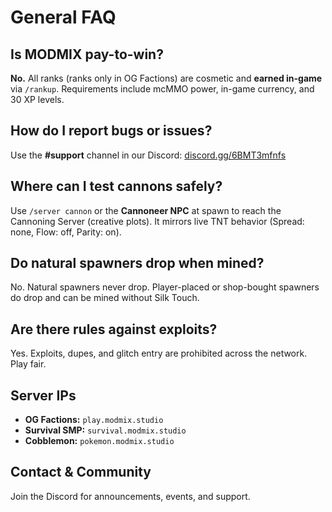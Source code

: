 # General FAQ

## Is MODMIX pay-to-win?
**No.** All ranks (ranks only in OG Factions) are cosmetic and **earned in-game** via `/rankup`. Requirements include mcMMO power, in-game currency, and 30 XP levels.

## How do I report bugs or issues?
Use the **#support** channel in our Discord: [discord.gg/6BMT3mfnfs](https://discord.gg/6BMT3mfnfs)

## Where can I test cannons safely?
Use `/server cannon` or the **Cannoneer NPC** at spawn to reach the Cannoning Server (creative plots). It mirrors live TNT behavior (Spread: none, Flow: off, Parity: on).

## Do natural spawners drop when mined?
No. Natural spawners never drop. Player-placed or shop-bought spawners do drop and can be mined without Silk Touch.

## Are there rules against exploits?
Yes. Exploits, dupes, and glitch entry are prohibited across the network. Play fair.

## Server IPs
- **OG Factions:** `play.modmix.studio`
- **Survival SMP:** `survival.modmix.studio`
- **Cobblemon:** `pokemon.modmix.studio`

## Contact & Community
Join the Discord for announcements, events, and support.
